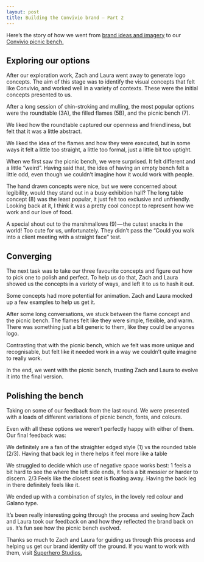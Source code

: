 ```yaml
---
layout: post
title: Building the Convivio brand — Part 2
---
```


Here’s the story of how we went from [brand ideas and imagery](https://blog.weareconvivio.com/building-the-convivio-brand-part-1-6e71afe8f9e5#.4br6xms20) to our [Convivio picnic bench.](https://blog.weareconvivio.com/say-hello-to-our-logo-2c1ec2ff11cf)

## Exploring our options

After our exploration work, Zach and Laura went away to generate logo concepts. The aim of this stage was to identify the visual concepts that felt like Convivio, and worked well in a variety of contexts. These were the initial concepts presented to us.

After a long session of chin-stroking and mulling, the most popular options were the roundtable (3A), the filled flames (5B), and the picnic bench (7).

We liked how the roundtable captured our openness and friendliness, but felt that it was a little abstract.

We liked the idea of the flames and how they were executed, but in some ways it felt a little too straight, a little too formal, just a little bit too uptight.

When we first saw the picnic bench, we were surprised. It felt different and a little “weird”. Having said that, the idea of having an empty bench felt a little odd, even though we couldn’t imagine how it would work with people.

The hand drawn concepts were nice, but we were concerned about legibility, would they stand out in a busy exhibition hall?
The long table concept (8) was the least popular, it just felt too exclusive and unfriendly. Looking back at it, I think it was a pretty cool concept to represent how we work and our love of food.

A special shout out to the marshmallows (9) — the cutest snacks in the world! Too cute for us, unfortunately. They didn’t pass the “Could you walk into a client meeting with a straight face” test.

## Converging

The next task was to take our three favourite concepts and figure out how to pick one to polish and perfect. To help us do that, Zach and Laura showed us the concepts in a variety of ways, and left it to us to hash it out.

Some concepts had more potential for animation. Zach and Laura mocked up a few examples to help us get it.

After some long conversations, we stuck between the flame concept and the picnic bench. The flames felt like they were simple, flexible, and warm. There was something just a bit generic to them, like they could be anyones logo.

Contrasting that with the picnic bench, which we felt was more unique and recognisable, but felt like it needed work in a way we couldn’t quite imagine to really work.

In the end, we went with the picnic bench, trusting Zach and Laura to evolve it into the final version.

## Polishing the bench

Taking on some of our feedback from the last round. We were presented with a loads of different variations of picnic bench, fonts, and colours.

Even with all these options we weren’t perfectly happy with either of them. Our final feedback was:

We definitely are a fan of the straighter edged style (1) vs the rounded table (2/3). Having that back leg in there helps it feel more like a table

We struggled to decide which use of negative space works best: 1 feels a bit hard to see the where the left side ends, it feels a bit messier or harder to discern. 2/3 Feels like the closest seat is floating away. Having the back leg in there definitely feels like it.

We ended up with a combination of styles, in the lovely red colour and Galano type.

It’s been really interesting going through the process and seeing how Zach and Laura took our feedback on and how they reflected the brand back on us. It’s fun see how the picnic bench evolved.

Thanks so much to Zach and Laura for guiding us through this process and helping us get our brand identity off the ground. If you want to work with them, visit [Superhero Studios.](http://www.superhero-studios.com/)
